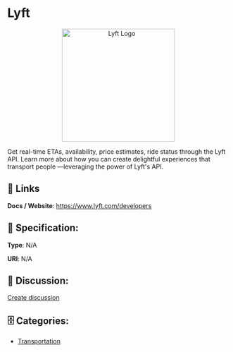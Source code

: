 # Lyft
<p align="center">
    <img width="256" src="https://raw.githubusercontent.com/apis-list/apis-list/main/apis/lyft/logo_256x256.png" alt="Lyft Logo"/>
</p>

Get real-time ETAs, availability, price estimates, ride status through the Lyft API. Learn more about how you can create delightful experiences that transport people —leveraging the power of Lyft's API.

##  🔗 Links
**Docs / Website**: https://www.lyft.com/developers

## 🧬 Specification:
**Type**: N/A

**URI**: N/A

## 💬 Discussion:
[Create discussion](https://github.com/apis-list/apis-list/discussions/new)

## 🗄️ Categories:
- [Transportation](https://github.com/apis-list/apis-list#transportation)



